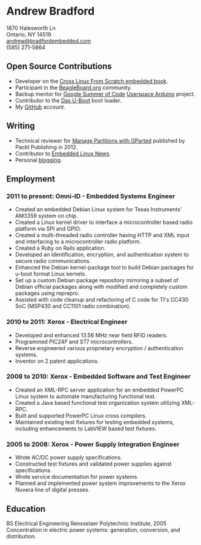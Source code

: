# Andrew Bradford

1870 Halesworth Ln  
Ontario, NY 14519  
[andrew@bradfordembedded.com][email]  
(585) 271-5864  

[email]: mailto:andrew@bradfordembedded.com

## Open Source Contributions

* Developer on the [Cross Linux From Scratch embedded book][clfs].
* Participant in the [BeagleBoard.org][beagle] community.
* Backup mentor for [Google Summer of Code][gsoc] [Userspace Arduino][ua]
  project.
* Contributor to the [Das U-Boot][u-boot] boot loader.
* My [GitHub][github] account.

[clfs]: http://cross-lfs.org/view/clfs-embedded/
[beagle]: http://beagleboard.org
[gsoc]: https://www.google-melange.com/gsoc/homepage/google/gsoc2013
[ua]: http://elinux.org/Userspace_Arduino
[u-boot]: http://www.denx.de/wiki/U-Boot/WebHome
[github]: http://github.com/bradfa

## Writing

* Technical reviewer for [Manage Partitions with GParted][gparted] published by
Packt Publishing in 2012.
* Contributor to [Embedded Linux News][emlinews].
* Personal [blogging][blog].

[gparted]: http://www.packtpub.com/manage-disk-space-partitions-with-gparted/book
[emlinews]: http://www.emlinews.net
[blog]: http://www.bradfordembedded.com

## Employment

### 2011 to present: Omni-ID - Embedded Systems Engineer

* Created an embedded Debian Linux system for Texas Instruments' AM3359 system
on chip.
* Created a Linux kernel driver to interface a microcontroller based radio
platform via SPI and GPIO.
* Created a multi-threaded radio controller having HTTP and XML input and
interfacing to a microcontroller radio platform.
* Created a Ruby on Rails application.
* Developed an identification, encryption, and authentication system to secure
radio communications.
* Enhanced the Debian kernel-package tool to build Debian packages for u-boot
format Linux kernels.
* Set up a custom Debian package repository mirroring a subset of Debian
official packages along with modified and completely custom packages using reprepro.
* Assisted with code cleanup and refactoring of C code for TI's CC430 SoC
(MSP430 and CC1101 radio combination).

### 2010 to 2011: Xerox - Electrical Engineer

* Developed and enhanced 13.56 MHz near field RFID readers.
* Programmed PIC24F and ST7 microcontrollers.
* Reverse engineered various proprietary encryption / authentication systems.
* Inventor on 2 patent applications.

### 2008 to 2010: Xerox - Embedded Software and Test Engineer

* Created an XML-RPC server application for an embedded PowerPC Linux system to
automate manufacturing functional test.
* Created a Java based functional test organization system utilizing XML-RPC.
* Built and supported PowerPC Linux cross compilers.
* Maintained existing test fixtures for testing embedded systems, including
enhancements to LabVIEW based test fixtures.

### 2005 to 2008: Xerox - Power Supply Integration Engineer

* Wrote AC/DC power supply specifications.
* Constructed test fixtures and validated power supplies against specifications.
* Wrote service documentation for power systems.
* Planned and implemented power system improvements to the Xerox Nuvera line of
digital presses.

## Education

BS Electrical Engineering Rensselaer Polytechnic Institute, 2005  
Concentration in electric power systems: generation, conversion, and
distribution.
